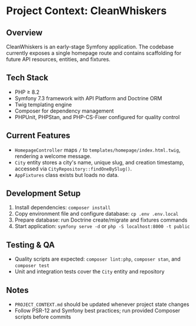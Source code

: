 # Project Context: CleanWhiskers

## Overview
CleanWhiskers is an early-stage Symfony application. The codebase currently exposes a single homepage route and contains scaffolding for future API resources, entities, and fixtures.

## Tech Stack
- PHP ≥ 8.2
- Symfony 7.3 framework with API Platform and Doctrine ORM
- Twig templating engine
- Composer for dependency management
- PHPUnit, PHPStan, and PHP-CS-Fixer configured for quality control

## Current Features
- `HomepageController` maps `/` to `templates/homepage/index.html.twig`, rendering a welcome message.
- `City` entity stores a city's name, unique slug, and creation timestamp, accessed via `CityRepository::findOneBySlug()`.
- `AppFixtures` class exists but loads no data.

## Development Setup
1. Install dependencies: `composer install`
2. Copy environment file and configure database: `cp .env .env.local`
3. Prepare database: run Doctrine create/migrate and fixtures commands
4. Start application: `symfony serve -d` or `php -S localhost:8000 -t public`

## Testing & QA
- Quality scripts are expected: `composer lint:php`, `composer stan`, and `composer test`
- Unit and integration tests cover the `City` entity and repository

## Notes
- `PROJECT_CONTEXT.md` should be updated whenever project state changes
- Follow PSR-12 and Symfony best practices; run provided Composer scripts before commits

